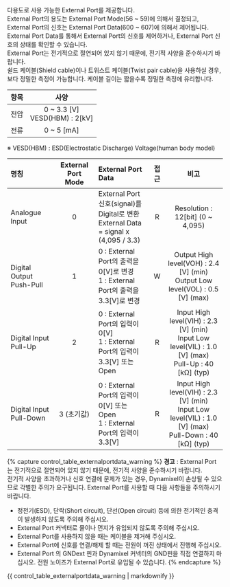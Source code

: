 다용도로 사용 가능한 External Port를 제공합니다.  
External Port의 용도는 External Port Mode(56 ~ 59)에 의해서 결정되고, External Port의 신호는 External Port Data(600 ~ 607)에 의해서 제어됩니다.  
External Port Data를 통해서 External Port의 신호를 제어하거나, External Port 신호의 상태를 확인할 수 있습니다.  
External Port는 전기적으로 절연되어 있지 않기 때문에, 전기적 사양을 준수하시기 바랍니다.  
쉴드 케이블(Shield cable)이나 트위스트 케이블(Twist pair cable)을 사용하실 경우, 보다 정밀한 측정이 가능합니다. 케이블 길이는 짧을수록 정밀한 측정에 유리합니다.

| 항목  | 사양                               |
| :---: | :--------------------------------: |
| 전압  | 0 ~ 3.3 [V]<br />VESD(HBM) : 2[kV] |
| 전류  | 0 ~ 5 [mA]                         |

※ VESD(HBM) : ESD(Electrostatic Discharge) Voltage(human body model)

| 명칭                     | External Port Mode      | External Port Data                                                                      | 접근   | 비고                                                                                                            |
| :----------------------  | :---------------------: | :-------------------------------------------------------------------------------------  | :----: | :-------------------------------------------------------------------------------------------------------------: |
| Analogue Input           | 0                       | External Port 신호(signal)를 Digital로 변환<br />External Data = signal x (4,095 / 3.3) | R      | Resolution : 12[bit] (0 ~ 4,095)                                                                                |
| Digital Output Push-Pull | 1                       | 0 : External Port의 출력을 0[V]로 변경<br />1 : External Port의 출력을 3.3[V]로 변경    | W      | Output High level(VOH) : 2.4 [V] (min)<br />Output Low level(VOL) : 0.5 [V] (max)                               |
| Digital Input Pull-Up    | 2                       | 0 : External Port의 입력이 0[V]<br />1 : External Port의 입력이 3.3[V] 또는 Open        | R      | Input High level(VIH) : 2.3 [V] (min)<br />Input Low level(VIL) : 1.0 [V] (max)<br />Pull-Up : 40 [k&ohm;] (typ)   |
| Digital Input Pull-Down  | 3 (초기값)              | 0 : External Port의 입력이 0[V] 또는 Open <br />1 : External Port의 입력이 3.3[V]       | R      | Input High level(VIH) : 2.3 [V] (min)<br />Input Low level(VIL) : 1.0 [V] (max)<br />Pull-Down : 40 [k&ohm;] (typ) |

{% capture control_table_externalportdata_warning %}
**경고** : External Port 는 전기적으로 절연되어 있지 않기 때문에, 전기적 사양을 준수하시기 바랍니다.  
전기적 사양을 초과하거나 신호 연결에 문제가 있는 경우, Dynamixel이 손상될 수 있으므로 각별한 주의가 요구됩니다. External Port를 사용할 때 다음 사항들을 주의하시기 바랍니다.
- 정전기(ESD), 단락(Short circuit), 단선(Open circuit) 등에 의한 전기적인 충격이 발생하지 않도록 주의해 주십시오.
- External Port 커넥터로 물이나 먼지가 유입되지 않도록 주의해 주십시오.
- External Port를 사용하지 않을 때는 케이블을 제거해 주십시오.
- External Port에 신호를 연결/해제 할 때는 전원이 꺼진 상태에서 진행해 주십시오.
- External Port 의 GNDext 핀과 Dynamixel 커넥터의 GND핀을 직접 연결하지 마십시오. 전원 노이즈가 External Port로 유입될 수 있습니다.
{% endcapture %}

<div class="notice--warning">{{ control_table_externalportdata_warning | markdownify }}</div>
